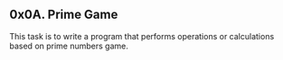 ## 0x0A. Prime Game

This task is to write a program that performs operations or calculations based on prime numbers game. 
